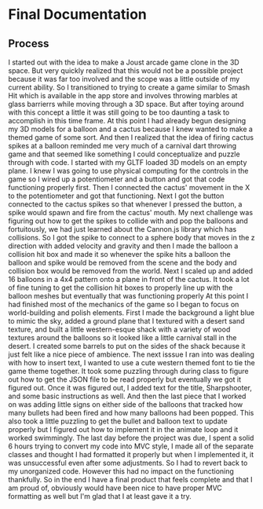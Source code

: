 # Final Documentation

## Process
I started out with the idea to make a Joust arcade game clone in the 3D space. But very quickly realized that this would not be a possible project because it was far too involved and the scope was a little outside of my current ability. So I transitioned to trying to create a game similar to Smash Hit which is available in the app store and involves throwing marbles at glass barrierrs while moving through a 3D space. But after toying around with this concept a little it was still going to be too daunting a task to accomplish in this time frame. At this point I had already begun designing my 3D models for a balloon and a cactus because I knew wanted to make a themed game of some sort. And then I realized that the idea of firing cactus spikes at a balloon reminded me very much of a carnival dart throwing game and that seemed like something I could conceptualize and puzzle through with code. 
I started with my GLTF loaded 3D models on an empty plane. I knew I was going to use physical computing for the controls in the game so I wired up a potentiometer and a button and got that code functioning properly first. Then I connected the cactus' movement in the X to the potentiometer and got that functioning. Next I got the button connected to the cactus spikes so that whenever I pressed the button, a spike would spawn and fire from the cactus' mouth. My next challenge was figuring out how to get the spikes to collide with and pop the balloons and fortuitously, we had just learned about the Cannon.js library which has collisions. So I got the spike to connect to a sphere body that moves in the z direction with added velocity and gravity and then I made the balloon a collision hit box and made it so whenever the spike hits a balloon the balloon and spike would be removed from the scene and the body and collision box would be removed from the world. Next I scaled up and added 16 balloons in a 4x4 pattern onto a plane in front of the cactus. It took a lot of fine tuning to get the collision hit boxes to properly line up with the balloon meshes but eventually that was functioning properly
At this point I had finished most of the mechanics of the game so I began to focus on world-building and polish elements. First I made the background a light blue to mimic the sky, added a ground plane that I textured with a desert sand texture, and built a little western-esque shack with a variety of wood textures around the balloons so it looked like a little carnival stall in the desert. I created some barrels to put on the sides of the shack because it just felt like a nice piece of ambience. The next isssue I ran into was dealing with how to insert text, I wanted to use a cute western themed font to tie the game theme together. It took some puzzling through during class to figure out how to get the JSON file to be read properly but eventually we got it figured out. Once it was figured out, I added text for the title, Sharpshooter, and some basic instructions as well. And then the last piece that I worked on was adding little signs on either side of the balloons that tracked how many bullets had been fired and how many balloons had been popped. This also took a little puzzling to get the bullet and balloon text to update properly but I figured out how to implement it in the animate loop and it worked swimmingly. 
The last day before the project was due, I spent a solid 6 hours trying to convert my code into MVC style, I made all of the separate classes and thought I had formatted it properly but when I implemented it, it was unsuccessful even after some adjustments. So I had to revert back to my unorganized code. However this had no impact on the functioning thankfully. So in the end I have a final product that feels complete and that I am proud of, obviously would have been nice to have proper MVC formatting as well but I'm glad that I at least gave it a try. 